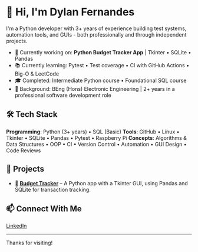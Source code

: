 # 👋 Hi, I'm Dylan Fernandes

I'm a Python developer with 3+ years of experience building test systems, automation tools, and GUIs - both professionally and through independent projects.

- 🔭 Currently working on: **Python Budget Tracker App** | Tkinter • SQLite • Pandas
- 📚 Currently learning: Pytest • Test coverage • CI with GitHub Actions • Big-O & LeetCode
- 🎓 Completed: Intermediate Python course • Foundational SQL course
- 🧠 Background: BEng (Hons) Electronic Engineering | 2+ years in a professional software development role

## 🛠 Tech Stack
**Programming**: Python (3+ years) • SQL (Basic)
**Tools**: GitHub • Linux • Tkinter • SQLite • Pandas • Pytest • Raspberry Pi
**Concepts**: Algorithms & Data Structures • OOP • CI • Version Control • Automation • GUI Design • Code Reviews

## 🚀 Projects
- 🔹 [**Budget Tracker**](https://github.com/DylanFernandes98/budget-tracker) – A Python app with a Tkinter GUI, using Pandas and SQLite for transaction tracking.

## 📫 Connect With Me
[LinkedIn](https://www.linkedin.com/in/fernandes-dylan/)  

---

Thanks for visiting!
